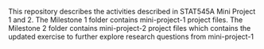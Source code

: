 This repository describes the activities described in STAT545A Mini Project 1 and 2.
The Milestone 1 folder contains mini-project-1 project files.
The Milestone 2  folder contains mini-project-2 project files which contains the updated exercise to further explore research questions from mini-project-1